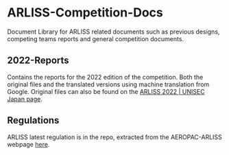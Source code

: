 # ARLISS-Competition-Docs
Document Library for ARLISS related documents such as previous designs, competing teams reports and general competition documents.

## 2022-Reports

Contains the reports for the 2022 edition of the competition. Both the original files and the translated versions using machine translation from Google. Original files can also be found on the [ARLISS 2022 | UNISEC Japan page](https://unisec.jp/archives/8523).

##  Regulations
ARLISS latest regulation is in the repo, extracted from the AEROPAC-ARLISS webpage [here](https://aeropac.org/index.php/arliss-homepage/project-requirements).